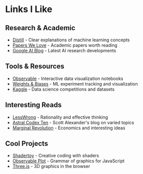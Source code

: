 # Links I Like

## Research & Academic
- [Distill](https://distill.pub/) - Clear explanations of machine learning concepts
- [Papers We Love](https://paperswelove.org/) - Academic papers worth reading
- [Google AI Blog](https://ai.googleblog.com/) - Latest AI research developments

## Tools & Resources
- [Observable](https://observablehq.com/) - Interactive data visualization notebooks
- [Weights & Biases](https://wandb.ai/) - ML experiment tracking and visualization
- [Kaggle](https://www.kaggle.com/) - Data science competitions and datasets

## Interesting Reads
- [LessWrong](https://www.lesswrong.com/) - Rationality and effective thinking
- [Astral Codex Ten](https://astralcodexten.substack.com/) - Scott Alexander's blog on varied topics
- [Marginal Revolution](https://marginalrevolution.com/) - Economics and interesting ideas

## Cool Projects
- [Shadertoy](https://www.shadertoy.com/) - Creative coding with shaders
- [Observable Plot](https://observablehq.com/plot/) - Grammar of graphics for JavaScript
- [Three.js](https://threejs.org/) - 3D graphics in the browser
